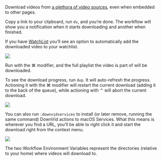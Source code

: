 Download videos from [a plethora of video sources](https://rg3.github.io/youtube-dl/supportedsites.html), even when embedded to other pages.

Copy a link to your clipboard, run `dv`, and you’re done. The workflow will show you a notification when it starts downloading and another when finished.

If you have [WatchList](https://github.com/vitorgalvao/alfred-workflows/tree/master/WatchList) you’ll see an option to automatically add the downloaded video to your watchlist.

![](https://i.imgur.com/44IZmNI.png)
 
Run with the ⌘ modifier, and the full playlist the video is part of will be downloaded.

To see the download progress, run `dvp`. It will auto-refresh the progress. Actioning it with the ⌘ modifier will restart the current download (adding it to the back of the queue), while actioning with ⌃ will abort the current download.

![](https://i.imgur.com/Za25OhO.png)
 
You can also run `:downvidservices` to install (or later remove, running the same command) DownVid actions to macOS Services. What this means is wherever you find a URL, you’ll be able to right click it and start the download right from the context menu.

![](https://i.imgur.com/VeQWXsC.png)

The two Workflow Environment Variables represent the directories (relative to your home) where videos will download to.
